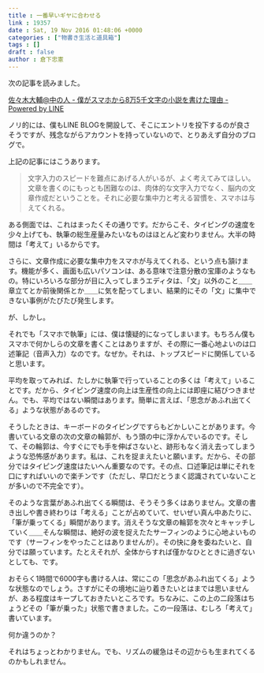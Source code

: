 ```yaml
---
title : 一番早いギヤに合わせる
link : 19357
date : Sat, 19 Nov 2016 01:48:06 +0000
categories : ["物書き生活と道具箱"]
tags : []
draft : false
author : 倉下忠憲
---
```


次の記事を読みました。

<a href="http://lineblog.me/sasakilll/archives/13182.html">佐々木大輔@中の人 - 僕がスマホから8万5千文字の小説を書けた理由 - Powered by LINE</a>

ノリ的には、僕もLINE BLOGを開設して、そこにエントリを投下するのが良さそうですが、残念ながらアカウントを持っていないので、とりあえず自分のブログで。

上記の記事にはこうあります。

<blockquote>
文字入力のスピードを難点にあげる人がいるが、よく考えてみてほしい。文章を書くのにもっとも困難なのは、肉体的な文字入力でなく、脳内の文章作成だということを。それに必要な集中力と考える習慣を、スマホは与えてくれる。
</blockquote>

ある側面では、これはまったくその通りです。だからこそ、タイピングの速度を少々上げても、執筆の総生産量みたいなものはほとんど変わりません。大半の時間は「考えて」いるからです。

さらに、文章作成に必要な集中力をスマホが与えてくれる、という点も頷けます。機能が多く、画面も広いパソコンは、ある意味で注意分散の宝庫のようなもの。特にいろいろな部分が目に入ってしまうエディタは、「文」以外のこと＿＿章立てとか前後関係とか＿＿に気を配ってしまい、結果的にその「文」に集中できない事例がたびたび発生します。

が、しかし。

それでも「スマホで執筆」には、僕は懐疑的になってしまいます。もちろん僕もスマホで何かしらの文章を書くことはありますが、その際に一番心地よいのは口述筆記（音声入力）なのです。なぜか。それは、トップスピードに関係していると思います。

平均を取ってみれば、たしかに執筆で行っていることの多くは「考えて」いることです。だから、タイピング速度の向上は生産性の向上には即座に結びつきません。でも、平均ではない瞬間はあります。簡単に言えば、「思念があふれ出てくる」ような状態があるのです。

そうしたときは、キーボードのタイピングですらもどかしいことがあります。今書いている文章の次の文章の輪郭が、もう頭の中に浮かんでいるのです。そして、その輪郭は、今すぐにでも手を伸ばさないと、跡形もなく消え去ってしまうような恐怖感があります。私は、これを捉まえたいと願います。だから、その部分ではタイピング速度はたいへん重要なのです。その点、口述筆記は単にそれを口にすればいいので楽チンです（ただし、早口だとうまく認識されていないことが多いので不完全です）。

そのような言葉があふれ出てくる瞬間は、そうそう多くはありません。文章の書き出しや書き終わりは「考える」ことが占めていて、せいぜい真ん中あたりに、「筆が乗ってくる」瞬間があります。消えそうな文章の輪郭を次々とキャッチしていく＿＿そんな瞬間は、絶好の波を捉えたたサーフィンのように心地よいものです（サーフィンをやったことはありませんが）。その快に身を委ねたいと、自分では願っています。たとえそれが、全体からすれば僅かなひとときに過ぎないとしても、です。

おそらく1時間で6000字も書ける人は、常にこの「思念があふれ出てくる」ような状態なのでしょう。さすがにその境地に辿り着きたいとはまでは思いませんが、ある程度はキープしておきたいところです。ちなみに、この上の二段落はちょうどその「筆が乗った」状態で書きました。この一段落は、むしろ「考えて」書いています。

何か違うのか？

それはちょっとわかりません。でも、リズムの緩急はその辺からも生まれてくるのかもしれません。